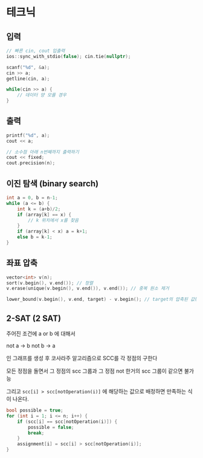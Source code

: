 # 테크닉

## 입력

```c++
// 빠른 cin, cout 입출력
ios::sync_with_stdio(false); cin.tie(nullptr);
```

```c++
scanf("%d", &a);
cin >> a;
getline(cin, a);

while(cin >> a) {
    // 데이터 양 모를 경우
}
```

## 출력

```c++
printf("%d", a);
cout << a;
```

```c++
// 소수점 아래 n번째까지 출력하기
cout << fixed;
cout.precision(n);
```

## 이진 탐색 (binary search)

```c++
int a = 0, b = n-1;
while (a <= b) {
    int k = (a+b)/2;
    if (array[k] == x) {
        // k 위치에서 x를 찾음
    }
    if (array[k] < x) a = k+1;
    else b = k-1;
}
```

## 좌표 압축

```c++
vector<int> v(n);
sort(v.begin(), v.end()); // 정렬
v.erase(unique(v.begin(), v.end()), v.end()); // 중복 원소 제거

lower_bound(v.begin(), v.end, target) - v.begin(); // target의 압축된 값(target 보다 작은 원소 개수)
```

## 2-SAT (2 SAT)

주어진 조건에 a or b 에 대해서

not a -> b
not b -> a

인 그래프를 생성 후 코사라주 알고리즘으로 SCC를 각 정점의 구한다

모든 정점을 돌면서 그 정점의 scc 그룹과 그 정점 not 한거의 scc 그룹이 같으면 불가능

그리고 `scc[i] > scc[notOperation(i)]` 에 해당하는 값으로 배정하면 만족하는 식이 나온다.

```c++
bool possible = true;
for (int i = 1; i <= n; i++) {
    if (scc[i] == scc[notOperation(i)]) {
        possible = false;
        break;
    }
    assignment[i] = scc[i] > scc[notOperation(i)];
}
```